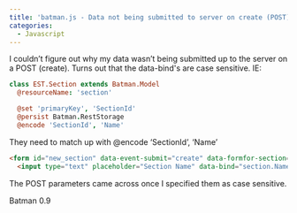 ```yaml
---
title: 'batman.js - Data not being submitted to server on create (POST)'
categories:
  - Javascript
---
```



I couldn’t figure out why my data wasn’t being submitted up to the server on a POST (create). Turns out that the data-bind's are case sensitive. IE:
```coffeescript
class EST.Section extends Batman.Model
  @resourceName: 'section'

  @set 'primaryKey', 'SectionId'
  @persist Batman.RestStorage
  @encode 'SectionId', 'Name'
```

They need to match up with @encode ‘SectionId’, ‘Name’

```html
<form id="new_section" data-event-submit="create" data-formfor-section="section">
  <input type="text" placeholder="Section Name" data-bind="section.Name"/>
```

The POST parameters came across once I specified them as case sensitive.

Batman 0.9